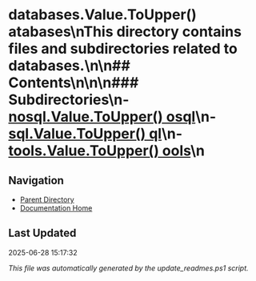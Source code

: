 ﻿# databases.Value.ToUpper() atabases\nThis directory contains files and subdirectories related to databases.\n\n## Contents\n<!-- toc -->\n\n### Subdirectories\n- [nosql.Value.ToUpper() osql](./nosql/)\n- [sql.Value.ToUpper() ql](./sql/)\n- [tools.Value.ToUpper() ools](./tools/)\n
## Navigation

- [Parent Directory](../)
- [Documentation Home](../../)

## Last Updated

2025-06-28 15:17:32

*This file was automatically generated by the update_readmes.ps1 script.*